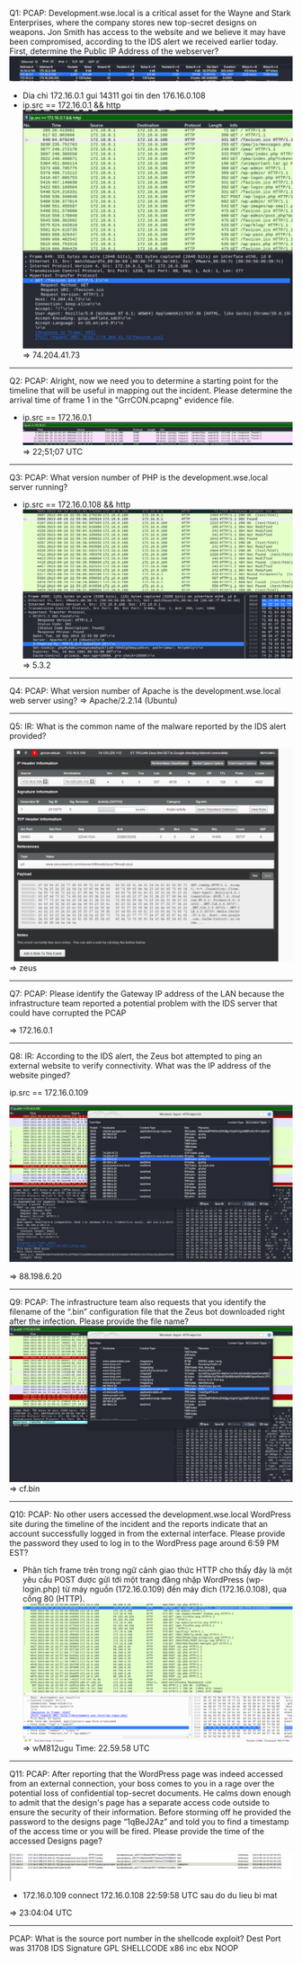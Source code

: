 Q1: PCAP: Development.wse.local is a critical asset for the Wayne and Stark Enterprises, where the company stores new top-secret designs on weapons. Jon Smith has access to the website and we believe it may have been compromised, according to the IDS alert we received earlier today. First, determine the Public IP Address of the webserver?
![image 1](image/1.png)
- Dia chi 172.16.0.1 gui 14311 goi tin den 176.16.0.108
- ip.src == 172.16.0.1 && http
![image 2](image/2.png)
=> 74.204.41.73
------------------------------------------------------------------------

Q2: PCAP: Alright, now we need you to determine a starting point for the timeline that will be useful in mapping out the incident. Please determine the arrival time of frame 1 in the "GrrCON.pcapng" evidence file.

- ip.src == 172.16.0.1
![image 3](image/3.png)
=> 22;51;07 UTC
---------------------------------------------------------------------------

Q3: PCAP: What version number of PHP is the development.wse.local server running?
- ip.src == 172.16.0.108 && http
![image 4](image/4.png)
=> 5.3.2
------------------------------------------------------------------------------
Q4: PCAP: What version number of Apache is the development.wse.local web server using?
=> Apache/2.2.14 (Ubuntu)

-------------------------------------------------------------------------------

Q5: IR: What is the common name of the malware reported by the IDS alert provided?

![image 5](image/5.png)
=> zeus

--------------------------------------------------------------------------------

Q7: PCAP: Please identify the Gateway IP address of the LAN because the infrastructure team reported a potential problem with the IDS server that could have corrupted the PCAP

=> 172.16.0.1

------------------------------------------------------------------------------

Q8: IR: According to the IDS alert, the Zeus bot attempted to ping an external website to verify connectivity. What was the IP address of the website pinged?

ip.src == 172.16.0.109

![image 6](image/6.png)

=> 88.198.6.20 

-------------------------------------------------------------------------------
Q9: PCAP: The infrastructure team also requests that you identify the filename of the “.bin” configuration file that the Zeus bot downloaded right after the infection. Please provide the file name?
![image 7](image/7.png)
=> cf.bin

--------------------------------------------------------------------------------

Q10: PCAP: No other users accessed the development.wse.local WordPress site during the timeline of the incident and the reports indicate that an account successfully logged in from the external interface. Please provide the password they used to log in to the WordPress page around 6:59 PM EST?

- Phân tích frame trên trong ngữ cảnh giao thức HTTP cho thấy đây là một yêu cầu POST được gửi tới một trang đăng nhập WordPress (wp-login.php) từ máy nguồn (172.16.0.109) đến máy đích (172.16.0.108), qua cổng 80 (HTTP). 
![image 8](image/8.png)
=> wM812ugu
Time: 22.59.58 UTC

--------------------------------------------------------------------------------

Q11: PCAP: After reporting that the WordPress page was indeed accessed from an external connection, your boss comes to you in a rage over the potential loss of confidential top-secret documents. He calms down enough to admit that the design's page has a separate access code outside to ensure the security of their information. Before storming off he provided the password to the designs page “1qBeJ2Az” and told you to find a timestamp of the access time or you will be fired. Please provide the time of the accessed Designs page?

![image 9](image/9.png)

- 172.16.0.109 connect 172.16.0.108 22:59:58 UTC sau do du lieu bi mat

=> 23:04:04 UTC 

--------------------------------------------------------------------------------

PCAP: What is the source port number in the shellcode exploit? Dest Port was 31708 IDS Signature GPL SHELLCODE x86 inc ebx NOOP